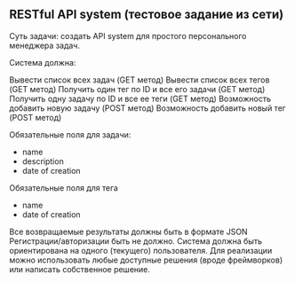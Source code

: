 ## RESTful API system (тестовое задание из сети)

Суть задачи: создать API system для простого персонального менеджера задач.

Система должна:

Вывести список всех задач (GET метод)
Вывести список всех тегов (GET метод)
Получить один тег по ID и все его задачи (GET метод)
Получить одну задачу по ID и все ее теги (GET метод)
Возможность добавить новую задачу (POST метод)
Возможность добавить новый тег (POST метод)

Обязательные поля для задачи:
- name
- description
- date of creation

Обязательные поля для тега
- name
- date of creation

Все возвращаемые результаты должны быть в формате JSON
Регистрации/авторизации быть не должно. Система должна быть ориентирована на одного (текущего) пользователя. 
Для реализации можно использовать любые доступные решения (вроде фреймворков) или написать собственное решение.

